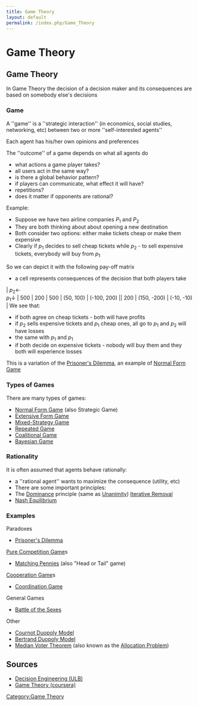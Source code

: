 ```yaml
---
title: Game Theory
layout: default
permalink: /index.php/Game_Theory
---
```


# Game Theory

## Game Theory
In Game Theory the decision of a decision maker and its consequences are based on somebody else's decisions


### Game
A ''game'' is a ''strategic interaction'' (in economics, social studies, networking, etc) between two or more ''self-interested agents''

Each agent has his/her own opinions and preferences

The ''outcome'' of a game depends on what all agents do
- what actions a game player takes?
- all users act in the same way?
- is there a global behavior pattern?
- if players can communicate, what effect it will have?
- repetitions?
- does it matter if opponents are rational?


Example:
- Suppose we have two airline companies $P_1$ and $P_2$
- They are both thinking about about opening a new destination 
- Both consider two options: either make tickets cheap or make them expensive 
- Clearly if $p_1$ decides to sell cheap tickets while $p_2$ - to sell expensive tickets, everybody will buy from $p_1$

So we can depict it with the following pay-off matrix
- a cell represents consequences of the decision that both players take

|   $p_2 \leftarrow$ <br/> $p_1 \downarrow$  |  500  |  200   |   500   |  (50, 100)  |  (-100, 200) ||   200   |  (150, -200)  |  (-10, -10) |
We see that:
- if both agree on cheap tickets - both will have profits
- if $p_2$ sells expensive tickets and $p_1$ cheap ones, all go to $p_1$ and $p_2$ will have losses
- the same with $p_1$ and $p_1$
- if both decide on expensive tickets - nobody will buy them and they both will experience losses

This is a variation of the [Prisoner's Dilemma](Prisoner's_Dilemma), an example of [Normal Form Game](Normal_Form_Game)


### Types of Games
There are many types of games:
- [Normal Form Game](Normal_Form_Game) (also Strategic Game)
- [Extensive Form Game](Extensive_Form_Game)
- [Mixed-Strategy Game](Mixed-Strategy_Game)
- [Repeated Game](Repeated_Game)
- [Coalitional Game](Coalitional_Game)
- [Bayesian Game](Bayesian_Game)


### Rationality
It is often assumed that agents behave rationally:
- a ''rational agent'' wants to maximize the consequence (utility, etc)
- There are some important principles:
- The [Dominance](Dominance) principle (same as [Unanimity](Unanimity)) [Iterative Removal](Iterative_Removal)
- [Nash Equilibrium](Nash_Equilibrium)


### Examples
Paradoxes
- [Prisoner's Dilemma](Prisoner's_Dilemma)

[Pure Competition Game](Pure_Competition_Game)s
- [Matching Pennies](Matching_Pennies) (also "Head or Tail" game)

[Cooperation Game](Cooperation_Game)s
- [Coordination Game](Coordination_Game)

General Games
- [Battle of the Sexes](Battle_of_the_Sexes)

Other
- [Cournot Duopoly Model](Cournot_Duopoly_Model)
- [Bertrand Duopoly Model](Bertrand_Duopoly_Model)
- [Median Voter Theorem](Median_Voter_Theorem) (also known as the [Allocation Problem](Allocation_Problem))

## Sources
- [Decision Engineering (ULB)](Decision_Engineering_(ULB))
- [Game Theory (coursera)](Game_Theory_(coursera))

[Category:Game Theory](Category_Game_Theory)